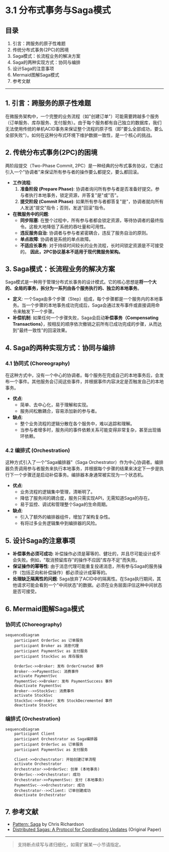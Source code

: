 # 3.1 分布式事务与Saga模式

## 目录

1. 引言：跨服务的原子性难题
2. 传统分布式事务(2PC)的困境
3. Saga模式：长流程业务的解决方案
4. Saga的两种实现方式：协同与编排
5. 设计Saga的注意事项
6. Mermaid图解Saga模式
7. 参考文献

---

## 1. 引言：跨服务的原子性难题

在微服务架构中，一个完整的业务流程（如"创建订单"）可能需要跨越多个服务（订单服务、库存服务、支付服务）。由于每个服务都有自己独立的数据库，我们无法使用传统的单机ACID事务来保证整个流程的原子性（即"要么全部成功，要么全部失败"）。如何在这种分布式环境下维护数据一致性，是一个核心的挑战。

## 2. 传统分布式事务(2PC)的困境

两阶段提交（Two-Phase Commit, 2PC）是一种经典的分布式事务协议，它通过引入一个"协调者"来保证所有参与者的操作要么都提交，要么都回滚。

- **工作流程**:
    1. **准备阶段 (Prepare Phase)**: 协调者询问所有参与者是否准备好提交。参与者执行本地事务，锁定资源，并答复"是"或"否"。
    2. **提交阶段 (Commit Phase)**: 如果所有参与者都答复"是"，协调者就向所有人发送"提交"指令；否则，发送"回滚"指令。
- **在微服务中的问题**:
  - **同步阻塞**: 在整个过程中，所有参与者都会锁定资源，等待协调者的最终指令。这极大地降低了系统的吞吐量和可用性。
  - **违反服务自治**: 协调者与参与者紧密耦合，违反了服务自治的原则。
  - **单点故障**: 协调者是系统的单点故障。
  - **不适应长事务**: 对于持续时间较长的业务流程，长时间锁定资源是不可接受的。
    **因此，2PC协议基本不适用于现代微服务架构。**

## 3. Saga模式：长流程业务的解决方案

Saga模式是一种用于管理分布式长事务的设计模式。它的核心思想是**将一个大的、全局的事务，拆分为一系列由各个服务执行的、独立的本地事务**。

- **定义**: 一个Saga由多个步骤（Step）组成，每个步骤都是一个服务内的本地事务。当一个步骤的本地事务成功完成后，Saga会通过发布事件或直接调用命令来触发下一个步骤。
- **补偿机制**: 如果任何一个步骤失败，Saga会启动**补偿事务（Compensating Transactions）**，按相反的顺序依次撤销之前所有已成功完成的步骤，从而达到"最终一致性"的回滚效果。

## 4. Saga的两种实现方式：协同与编排

### 4.1 协同式 (Choreography)

在这种方式中，没有一个中心的协调者。每个服务在完成自己的本地事务后，会发布一个事件。其他服务会订阅这些事件，并根据事件内容决定是否触发自己的本地事务。

- **优点**:
  - 简单、去中心化，易于理解和实现。
  - 服务间松散耦合，容易添加新的参与者。
- **缺点**:
  - 整个业务流程的逻辑分散在各个服务中，难以追踪和理解。
  - 当参与者增多时，服务间的事件依赖关系可能变得非常复杂，甚至出现循环依赖。

### 4.2 编排式 (Orchestration)

这种方式引入了一个"Saga编排器"（Saga Orchestrator）作为中心协调者。编排器负责调用参与者服务来执行本地事务，并根据每个步骤的结果来决定下一步是执行下一个步骤还是启动补偿事务。编排器本身通常被实现为一个状态机。

- **优点**:
  - 业务流程的逻辑集中管理，清晰明了。
  - 降低了服务间的耦合度，服务只需实现API，无需知道Saga的存在。
  - 易于监控、调试和管理整个Saga的生命周期。
- **缺点**:
  - 引入了额外的编排器组件，增加了架构复杂性。
  - 有将过多业务逻辑集中到编排器的风险。

## 5. 设计Saga的注意事项

- **补偿事务必须可成功**: 补偿操作必须是幂等的、健壮的，并且尽可能设计成不会失败。例如，"取消预留库存"的操作不应因"库存不足"而失败。
- **保证操作的幂等性**: 由于消息代理可能重复投递消息，所有参与Saga的服务操作（包括正向和补偿操作）都必须设计成幂等的。
- **处理缺乏隔离性的问题**: Saga放弃了ACID中的隔离性。在Saga执行期间，其他请求可能会看到一个"中间状态"的数据。必须在业务层面评估这种中间状态是否可接受。

## 6. Mermaid图解Saga模式

### 协同式 (Choreography)

```mermaid
sequenceDiagram
    participant OrderSvc as 订单服务
    participant Broker as 消息代理
    participant PaymentSvc as 支付服务
    participant StockSvc as 库存服务
    
    OrderSvc->>Broker: 发布 OrderCreated 事件
    Broker-->>PaymentSvc: 消费事件
    activate PaymentSvc
    PaymentSvc->>Broker: 发布 PaymentSuccess 事件
    deactivate PaymentSvc
    Broker-->>StockSvc: 消费事件
    activate StockSvc
    StockSvc->>Broker: 发布 StockDecremented 事件
    deactivate StockSvc
```

### 编排式 (Orchestration)

```mermaid
sequenceDiagram
    participant Client
    participant Orchestrator as Saga编排器
    participant OrderSvc as 订单服务
    participant PaymentSvc as 支付服务
    
    Client->>Orchestrator: 开始创建订单流程
    activate Orchestrator
    Orchestrator->>OrderSvc: 创单 (本地事务)
    OrderSvc-->>Orchestrator: 成功
    Orchestrator->>PaymentSvc: 支付 (本地事务)
    PaymentSvc-->>Orchestrator: 成功
    Orchestrator-->>Client: 订单创建成功
    deactivate Orchestrator
```

## 7. 参考文献

- [Pattern: Saga](https://microservices.io/patterns/data/saga.html) by Chris Richardson
- [Distributed Sagas: A Protocol for Coordinating Updates](https://www.cs.cornell.edu/courses/cs5412/2014sp/papers/sagas.pdf) (Original Paper)

---
> 支持断点续写与递归细化，如需扩展某一小节请指定。
